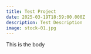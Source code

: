 ```yaml
---
title: Test Project
date: 2025-03-19T18:59:00.000Z
description: Test Description
image: stock-01.jpg
---
```

This is the body
